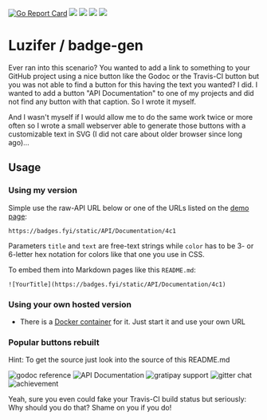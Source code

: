 [![Go Report Card](https://goreportcard.com/badge/github.com/Luzifer/badge-gen)](https://goreportcard.com/report/github.com/Luzifer/badge-gen)
![](https://badges.fyi/github/license/Luzifer/badge-gen)
![](https://badges.fyi/github/downloads/Luzifer/badge-gen)
![](https://badges.fyi/github/latest-release/Luzifer/badge-gen)
![](https://knut.in/project-status/badge-gen)

# Luzifer / badge-gen

Ever ran into this scenario? You wanted to add a link to something to your GitHub project using a nice button like the Godoc or the Travis-CI button but you was not able to find a button for this having the text you wanted? I did. I wanted to add a button "API Documentation" to one of my projects and did not find any button with that caption. So I wrote it myself.

And I wasn't myself if I would allow me to do the same work twice or more often so I wrote a small webserver able to generate those buttons with a customizable text in SVG (I did not care about older browser since long ago)…

## Usage

### Using my version

Simple use the raw-API URL below or one of the URLs listed on the [demo page](https://badges.fyi/):

```
https://badges.fyi/static/API/Documentation/4c1
```

Parameters `title` and `text` are free-text strings while `color` has to be 3- or 6-letter hex notation for colors like that one you use in CSS.

To embed them into Markdown pages like this `README.md`:

```
![YourTitle](https://badges.fyi/static/API/Documentation/4c1)
```

### Using your own hosted version

- There is a [Docker container](https://quay.io/repository/luzifer/badge-gen) for it. Just start it and use your own URL

### Popular buttons rebuilt

Hint: To get the source just look into the source of this README.md

![godoc reference](https://badges.fyi/static/godoc/reference/5d79b5)
![API Documentation](https://badges.fyi/static/API/Documentation/4c1)
![gratipay support](https://badges.fyi/static/gratipay/support%20myproject/4c1)
![gitter chat](https://badges.fyi/static/GITTER/JOIN%20CHAT/1dce73)
![achievement](https://badges.fyi/static/Achievement/You%20found%20a%20badge!/911)

Yeah, sure you even could fake your Travis-CI build status but seriously: Why should you do that? Shame on you if you do!
